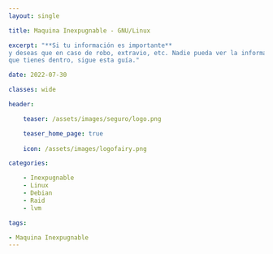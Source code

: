 ```yaml
---
layout: single

title: Maquina Inexpugnable - GNU/Linux

excerpt: "**Si tu información es importante**
y deseas que en caso de robo, extravio, etc. Nadie pueda ver la informacion 
que tienes dentro, sigue esta guía."

date: 2022-07-30

classes: wide

header:

    teaser: /assets/images/seguro/logo.png

    teaser_home_page: true
    
    icon: /assets/images/logofairy.png

categories:

    - Inexpugnable
    - Linux
    - Debian
    - Raid
    - lvm

tags:  

- Maquina Inexpugnable
---
```


